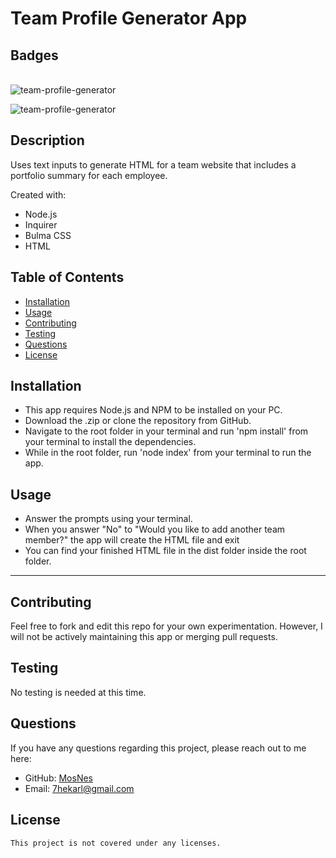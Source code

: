 # Team Profile Generator App

  ## Badges
  \
  ![team-profile-generator](https://img.shields.io/github/languages/top/MosNes/team-profile-generator)

  ![team-profile-generator](https://img.shields.io/github/languages/count/MosNes/team-profile-generator)
  
  
  ## Description
  Uses text inputs to generate HTML for a team website that includes a portfolio summary for each employee.

  Created with:
  - Node.js
  - Inquirer
  - Bulma CSS
  - HTML

  
  ## Table of Contents

  
  - [Installation](#installation)
  - [Usage](#usage)
  - [Contributing](#contributing)
  - [Testing](#testing)
  - [Questions](#questions)
  - [License](#license)

  
  ## Installation

   - This app requires Node.js and NPM to be installed on your PC.
   - Download the .zip or clone the repository from GitHub.
   - Navigate to the root folder in your terminal and run 'npm install' from your terminal to install the dependencies.
   - While in the root folder, run 'node index' from your terminal to run the app.
  
  ## Usage
   - Answer the prompts using your terminal.
   - When you answer "No" to "Would you like to add another team member?" the app will create the HTML file and exit
   - You can find your finished HTML file in the dist folder inside the root folder.
  
  ---
  
  ## Contributing
  
  Feel free to fork and edit this repo for your own experimentation. However, I will not be actively maintaining this app or merging pull requests.
  
  ## Testing
  
  No testing is needed at this time.

  
  ## Questions
  
  If you have any questions regarding this project, please reach out to me here:

  - GitHub: [MosNes](https://github.com/MosNes)
  - Email: 7hekarl@gmail.com

  ## License

    This project is not covered under any licenses.
